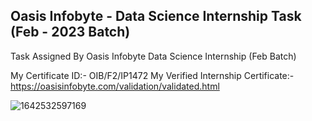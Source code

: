 ## Oasis Infobyte - Data Science Internship Task (Feb - 2023 Batch)
Task Assigned By Oasis Infobyte Data Science Internship (Feb Batch)

My Certificate ID:- OIB/F2/IP1472
My Verified Internship Certificate:- https://oasisinfobyte.com/validation/validated.html



![1642532597169](https://github.com/Yash22222/OIBSIP/assets/97459174/dc3822f8-6e9f-4979-9f92-559484beddbf)
